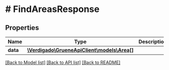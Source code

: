 # # FindAreasResponse

## Properties

Name | Type | Description | Notes
------------ | ------------- | ------------- | -------------
**data** | [**\Verdigado\GrueneApiClient\models\Area[]**](Area.md) |  |

[[Back to Model list]](../../README.md#models) [[Back to API list]](../../README.md#endpoints) [[Back to README]](../../README.md)
